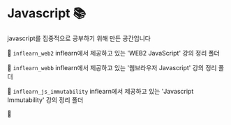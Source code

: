 # Javascript 📚
javascript를 집중적으로 공부하기 위해 만든 공간입니다 

📕 `inflearn_web2`  inflearn에서 제공하고 있는 'WEB2 JavaScript' 강의 정리 폴더

📙 `inflearn_webb`  inflearn에서 제공하고 있는 '웹브라우저 Javascript' 강의 정리 폴더

📗 `inflearn_js_immutability`  inflearn에서 제공하고 있는 'Javascript Immutability' 강의 정리 폴더

📘

